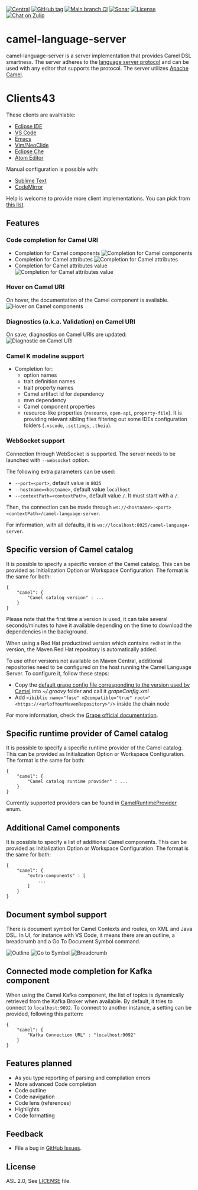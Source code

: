 [![Central](https://img.shields.io/maven-central/v/com.github.camel-tooling/camel-lsp-server.svg?style=plastic)]()
[![GitHub tag](https://img.shields.io/github/tag/camel-tooling/camel-language-server.svg?style=plastic)]()
[![Main branch CI](https://github.com/camel-tooling/camel-language-server/actions/workflows/main.yml/badge.svg)](https://github.com/camel-tooling/camel-language-server/actions/workflows/main.yml)
[![Sonar](https://sonarcloud.io/api/project_badges/measure?project=camel-lsp-server&metric=alert_status)](https://sonarcloud.io/dashboard?id=camel-lsp-server)
[![License](https://img.shields.io/badge/license-Apache%202-blue.svg)](https://www.apache.org/licenses/LICENSE-2.0)
[![Chat on Zulip](https://img.shields.io/zulip-join_chat-brightgreen.svg)](https://camel.zulipchat.com/#narrow/stream/258729-camel-tooling)

# camel-language-server

camel-language-server is a server implementation that provides Camel DSL smartness.
The server adheres to the [language server protocol](https://github.com/Microsoft/language-server-protocol)
and can be used with any editor that supports the protocol. The server utilizes [Apache Camel](https://camel.apache.org/).

# Clients43

These clients are avaihlable:
* [Eclipse IDE](https://github.com/camel-tooling/camel-lsp-client-eclipse)
* [VS Code](https://github.cosm/camel-tooling/camel-lsp-client-vscode)
* [Emacs](https://github.com/camel-tooling/camel-lsp-client-emacs)
* [Vim/NeoClide](https://github.com/camel-tooling/coc-camel)
* [Eclipse Che](https://github.com/eclipse/che/pull/8648)
* [Atom Editor](https://github.com/camel-tooling/camel-lsp-client-atom)

Manual configuration is possible with:
* [Sublime Text](https://github.com/camel-tooling/camel-lsp-client-sublime)
* [CodeMirror](https://github.com/camel-tooling/camel-lsp-client-codemirror)

Help is welcome to provide more client implementations. You can pick from [this list](https://microsoft.github.io/language-server-protocol/implementors/tools/).

## Features

### Code completion for Camel URI
* Completion for Camel components ![Completion for Camel components](./images/completionComponent.png "Completion for Camel components")
* Completion for Camel attributes ![Completion for Camel attributes](./images/completionAttribute.png "Completion for Camel attributes")
* Completion for Camel attributes value ![Completion for Camel attributes value](./images/completionAttributeValueForChoice.png "Completion for Camel attributes value")

### Hover on Camel URI

On hover, the documentation of the Camel component is available.
![Hover on Camel components](./images/hoverComponent.png "Hover on Camel components")

### Diagnostics (a.k.a. Validation) on Camel URI

On save, diagnostics on Camel URIs are updated:
![Diagnostic on Camel URI](./images/diagnostic.png "Diagnostic on Camel URI")

### Camel K modeline support

* Completion for:
  * option names
  * trait definition names
  * trait property names
  * Camel artifact id for dependency
  * mvn dependency
  * Camel component properties
  * resource-like properties (`resource`, `open-api`, `property-file`). It is providing relevant sibling files filtering out some IDEs configuration folders (`.vscode`, `.settings`, `.theia`).

### WebSocket support

Connection through WebSocket is supported. The server needs to be launched with `--websocket` option.

The following extra parameters can be used:
* `--port=<port>`, default value is `8025`
* `--hostname=<hostname>`, default value `localhost`
* `--contextPath=<contextPath>`, default value `/`. It must start with a `/`.

Then, the connection can be made through
`ws://<hostname>:<port><contextPath>/camel-language-server`.

For information, with all defaults, it is `ws://localhost:8025/camel-language-server`.

## Specific version of Camel catalog

It is possible to specify a specific version of the Camel catalog. This can be provided as Initialization Option or Workspace Configuration. The format is the same for both:

```
{
	"camel": {
		"Camel catalog version" : ...
	}
}
```

Please note that the first time a version is used, it can take several seconds/minutes to have it available depending on the time to download the dependencies in the background.

When using a Red Hat productized version which contains `redhat` in the version, the Maven Red Hat repository is automatically added.

To use other versions not available on Maven Central, additional repositories need to be configured on the host running the Camel Language Server. To configure it, follow these steps:
* Copy the [default grape config file corresponding to the version used by Camel](https://github.com/apache/groovy/blob/GROOVY_2_5_8/src/resources/groovy/grape/defaultGrapeConfig.xml) into _~/.groovy_ folder and call it _grapeConfig.xml_
* Add `<ibiblio name="fuse" m2compatible="true" root="<https://<urlofYourMavenRepository>"/>` inside the chain node

For more information, check the [Grape official documentation](http://docs.groovy-lang.org/latest/html/documentation/grape.html#Grape-CustomizeIvysettings).

## Specific runtime provider of Camel catalog

It is possible to specify a specific runtime provider of the Camel catalog. This can be provided as Initialization Option or Workspace Configuration. The format is the same for both:

```
{
	"camel": {
		"Camel catalog runtime provider" : ...
	}
}
```

Currently supported providers can be found in [CamelRuntimeProvider](/src/main/java/com/github/cameltooling/lsp/internal/catalog/runtimeprovider/CamelRuntimeProvider) enum.

## Additional Camel components

It is possible to specify a list of additional Camel components. This can be provided as Initialization Option or Workspace Configuration. The format is the same for both:

```
{
	"camel": {
		"extra-components" : [
			...
		]
	}
}

```

## Document symbol support

There is document symbol for Camel Contexts and routes, on XML and Java DSL. In UI, for instance with VS Code, it means there are an outline, a breadcrumb and a Go To Document Symbol command.

![Outline](./images/outline.png "Outline")
![Go to Symbol](./images/goToSymbol.gif "Go To Symbol")
![Breadcrumb](./images/breadCrumbXml.gif "Breadcrumb")

## Connected mode completion for Kafka component

When using the Camel Kafka component, the list of topics is dynamically retrieved from the Kafka Broker when available. By default, it tries to connect to `localhost:9092`. To connect to another instance, a setting can be provided, following this pattern:

```
{
	"camel": {
		"Kafka Connection URL" : "localhost:9092"
	}
}

```

## Features planned

* As you type reporting of parsing and compilation errors
* More advanced Code completion
* Code outline
* Code navigation
* Code lens (references)
* Highlights
* Code formatting

## Feedback

* File a bug in [GitHub Issues](https://github.com/camel-tooling/camel-language-server/issues).

## License

ASL 2.0, See [LICENSE](LICENSE) file.

